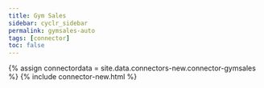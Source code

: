```yaml
---
title: Gym Sales
sidebar: cyclr_sidebar
permalink: gymsales-auto
tags: [connector]
toc: false
---
```

{% assign connectordata = site.data.connectors-new.connector-gymsales %}
{% include connector-new.html %}	